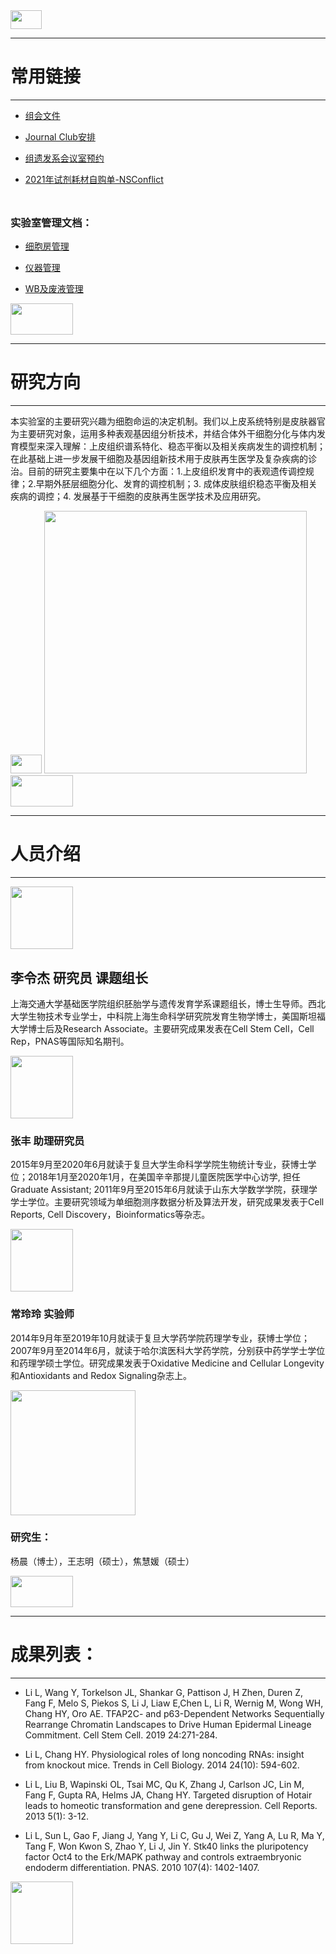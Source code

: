 <img src="https://fzhang.bioinfo-lab.com/img/white.png" height="30" width='50'>

-------------------------------
# 常用链接
-------------------------------

* [组会文件](https://www.jianguoyun.com/p/DeNQWocQzt7hCBi34dQD)

* [Journal Club安排](https://www.jianguoyun.com/p/Ddt6xEMQzt7hCBjPuu8D)

* [组遗发系会议室预约](https://www.jianguoyun.com/p/DatKuGMQzt7hCBix3OsD%20)

* [2021年试剂耗材自购单-NSConflict](https://www.jianguoyun.com/p/DUA3C2cQzt7hCBie1OsD)

<img src="https://fzhang.bioinfo-lab.com/img/white.png" height="10" width='50'>

### 实验室管理文档：

* [细胞房管理](https://www.jianguoyun.com/p/DUoHmTsQzt7hCBj5rfAD)

* [仪器管理](https://www.jianguoyun.com/p/DT2Iz-kQzt7hCBiJrvAD)

* [WB及废液管理](https://www.jianguoyun.com/p/DcrwTmMQzt7hCBiSrvAD)

<img src="https://fzhang.bioinfo-lab.com/img/white.png" height="50" width='100'>

-------------------------------
# 研究方向
-------------------------------

本实验室的主要研究兴趣为细胞命运的决定机制。我们以上皮系统特别是皮肤器官为主要研究对象，运用多种表观基因组分析技术，并结合体外干细胞分化与体内发育模型来深入理解：上皮组织谱系特化、稳态平衡以及相关疾病发生的调控机制；在此基础上进一步发展干细胞及基因组新技术用于皮肤再生医学及复杂疾病的诊治。目前的研究主要集中在以下几个方面：1.上皮组织发育中的表观遗传调控规律；2.早期外胚层细胞分化、发育的调控机制；3.  成体皮肤组织稳态平衡及相关疾病的调控；4. 发展基于干细胞的皮肤再生医学技术及应用研究。

<img src="https://fzhang.bioinfo-lab.com/img/white.png" height="30" width='50'>

<img src="https://lilab-sjtu.github.io/source/epi.jpg" height='420'/>


<img src="https://fzhang.bioinfo-lab.com/img/white.png" height="50" width='100'>


-------------------------------
# 人员介绍
-------------------------------

<img src="https://www.shsmu.edu.cn/__local/B/78/66/940FB4A87EE51C3BE567D89140F_247CD681_89B6.jpg" height='100'/>

## 李令杰 研究员 课题组长 

上海交通大学基础医学院组织胚胎学与遗传发育学系课题组长，博士生导师。西北大学生物技术专业学士，中科院上海生命科学研究院发育生物学博士，美国斯坦福大学博士后及Research Associate。主要研究成果发表在Cell Stem Cell，Cell Rep，PNAS等国际知名期刊。


<img src="https://www.shsmu.edu.cn/__local/F/F5/0F/B4FED8D9D4F797379EA07E70E18_0F629B94_6F935.jpg" height='100'/>

### 张丰 助理研究员

2015年9月至2020年6月就读于复旦大学生命科学学院生物统计专业，获博士学位；2018年1月至2020年1月，在美国辛辛那提儿童医院医学中心访学, 担任Graduate Assistant; 2011年9月至2015年6月就读于山东大学数学学院，获理学学士学位。主要研究领域为单细胞测序数据分析及算法开发，研究成果发表于Cell Reports, Cell Discovery，Bioinformatics等杂志。


<img src="https://www.shsmu.edu.cn/__local/B/ED/D0/A82A9082F6E77093427D9D16D51_4D79CE88_502F5.jpg" height='100'/>

### 常玲玲 实验师 

2014年9月年至2019年10月就读于复旦大学药学院药理学专业，获博士学位；2007年9月至2014年6月，就读于哈尔滨医科大学药学院，分别获中药学学士学位和药理学硕士学位。研究成果发表于Oxidative Medicine and Cellular Longevity和Antioxidants and Redox Signaling杂志上。


<img src="https://www.shsmu.edu.cn/__local/E/AF/FF/20C6A580DF188EDEC057CBCE7DA_3A99EF97_14E56.jpg" height='200'/>

### 研究生：

杨晨（博士），王志明（硕士），焦慧媛（硕士）




<img src="https://fzhang.bioinfo-lab.com/img/white.png" height="50" width='100'>



-------------------------------
# 成果列表：
-------------------------------

   * Li L, Wang Y, Torkelson JL, Shankar G, Pattison J, H Zhen, Duren Z, Fang F, Melo S, Piekos S, Li J, Liaw E,Chen L, Li R, Wernig M, Wong WH, Chang HY, Oro AE. TFAP2C- and p63-Dependent Networks Sequentially Rearrange Chromatin Landscapes to Drive Human Epidermal Lineage Commitment. Cell Stem Cell. 2019 24:271-284.

   * Li L, Chang HY. Physiological roles of long noncoding RNAs: insight from knockout mice. Trends in Cell Biology. 2014 24(10): 594-602.

   * Li L, Liu B, Wapinski OL, Tsai MC, Qu K, Zhang J, Carlson JC, Lin M, Fang F, Gupta RA, Helms JA, Chang HY. Targeted disruption of Hotair leads to homeotic transformation and gene derepression. Cell Reports. 2013 5(1): 3-12.

   * Li L, Sun L, Gao F, Jiang J, Yang Y, Li C, Gu J, Wei Z, Yang A, Lu R, Ma Y, Tang F, Won Kwon S, Zhao Y, Li J, Jin Y. Stk40 links the pluripotency factor Oct4 to the Erk/MAPK pathway and controls extraembryonic endoderm differentiation. PNAS. 2010 107(4): 1402-1407.



<img src="https://fzhang.bioinfo-lab.com/img/white.png" height="100">



